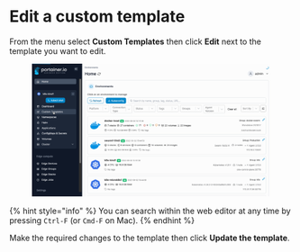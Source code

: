 # Edit a custom template

From the menu select **Custom Templates** then click **Edit** next to the template you want to edit.

<figure><img src="../../../.gitbook/assets/2.15-k8s_kubernetes_edit_custom_templates.gif" alt=""><figcaption></figcaption></figure>

{% hint style="info" %}
You can search within the web editor at any time by pressing `Ctrl-F` (or `Cmd-F` on Mac).
{% endhint %}

Make the required changes to the template then click **Update the template**.
